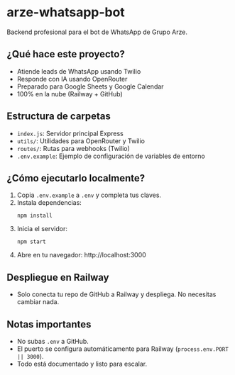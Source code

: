 # arze-whatsapp-bot

Backend profesional para el bot de WhatsApp de Grupo Arze.

## ¿Qué hace este proyecto?
- Atiende leads de WhatsApp usando Twilio
- Responde con IA usando OpenRouter
- Preparado para Google Sheets y Google Calendar
- 100% en la nube (Railway + GitHub)

## Estructura de carpetas
- `index.js`: Servidor principal Express
- `utils/`: Utilidades para OpenRouter y Twilio
- `routes/`: Rutas para webhooks (Twilio)
- `.env.example`: Ejemplo de configuración de variables de entorno

## ¿Cómo ejecutarlo localmente?
1. Copia `.env.example` a `.env` y completa tus claves.
2. Instala dependencias:
   ```
   npm install
   ```
3. Inicia el servidor:
   ```
   npm start
   ```
4. Abre en tu navegador: http://localhost:3000

## Despliegue en Railway
- Solo conecta tu repo de GitHub a Railway y despliega. No necesitas cambiar nada.

## Notas importantes
- No subas `.env` a GitHub.
- El puerto se configura automáticamente para Railway (`process.env.PORT || 3000`).
- Todo está documentado y listo para escalar.